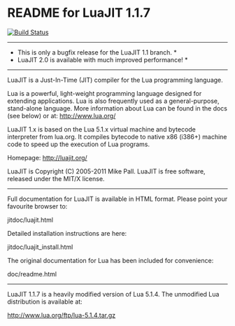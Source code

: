 README for LuaJIT 1.1.7
=======================

[![Build Status](https://secure.travis-ci.org/LuaDist/luajit.png?branch=luajit-1)](http://travis-ci.org/LuaDist/luajit)

************************************************************
* This is only a bugfix release for the LuaJIT 1.1 branch. *
* LuaJIT 2.0 is available with much improved performance!  *
************************************************************

LuaJIT is a Just-In-Time (JIT) compiler for the Lua programming language.

  Lua is a powerful, light-weight programming language designed
  for extending applications. Lua is also frequently used as a
  general-purpose, stand-alone language. More information about
  Lua can be found in the docs (see below) or at: http://www.lua.org/

LuaJIT 1.x is based on the Lua 5.1.x virtual machine and bytecode
interpreter from lua.org. It compiles bytecode to native x86 (i386+)
machine code to speed up the execution of Lua programs.

Homepage: http://luajit.org/

LuaJIT is Copyright (C) 2005-2011 Mike Pall. LuaJIT is free
software, released under the MIT/X license.

-----------------------

Full documentation for LuaJIT is available in HTML format.
Please point your favourite browser to:

 jitdoc/luajit.html

Detailed installation instructions are here:

 jitdoc/luajit_install.html

The original documentation for Lua has been included for convenience:

 doc/readme.html

-----------------------

LuaJIT 1.1.7 is a heavily modified version of Lua 5.1.4.
The unmodified Lua distribution is available at:

  http://www.lua.org/ftp/lua-5.1.4.tar.gz

